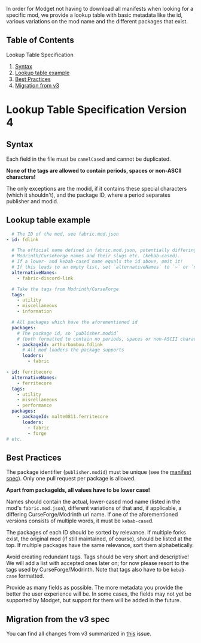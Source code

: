 In order for Modget not having to download all manifests when looking for a specific mod, we provide a lookup table with basic metadata like the id, various variations on the mod name and the different packages that exist.

Table of Contents
----------------------------------
Lookup Table Specification
  1. [Syntax](#syntax)
  2. [Lookup table example](#lookup-table-example)
  3. [Best Practices](#best-practices)
  4. [Migration from v3](#migration-from-the-v3-spec)



# Lookup Table Specification Version 4


## Syntax
Each field in the file must be `camelCase`d and cannot be duplicated.

**None of the tags are allowed to contain periods, spaces or non-ASCII characters!**

The only exceptions are the modid, if it contains these special characters (which it shouldn't), and the package ID, where a period separates publisher and modid.



## Lookup table example

```YAML
  # The ID of the mod, see fabric.mod.json
- id: fdlink

  # The official name defined in fabric.mod.json, potentially differing
  # Modrinth/CurseForge names and their slugs etc. (kebab-cased).
  # If a lower- and kebab-cased name equals the id above, omit it!
  # If this leads to an empty list, set `alternativeNames` to `~` or `null`.
  alternativeNames:
    - fabric-discord-link

  # Take the tags from Modrinth/CurseForge
  tags:
    - utility
    - miscellaneous
    - information

  # All packages which have the aforementioned id
  packages:
    # The package id, so `publisher.modid`
    # (both formatted to contain no periods, spaces or non-ASCII characters)
    - packageId: arthurbambou.fdlink
      # All mod loaders the package supports
      loaders:
        - fabric

- id: ferritecore
  alternativeNames:
    - ferritecore
  tags:
    - utility
    - miscellaneous
    - performance
  packages:
    - packageId: malte0811.ferritecore
      loaders:
        - fabric
        - forge
# etc.
```


## Best Practices
The package identifier (`publisher.modid`) must be unique (see the [manifest spec](./manifest-spec.md)). Only one pull request per package is allowed.

**Apart from packageIds, all values have to be lower case!**

Names should contain the actual, lower-cased mod name (listed in the mod's `fabric.mod.json`), different variations of that and, if applicable, a differing CurseForge/Modrinth url name. If one of the aforementioned versions consists of multiple words, it must be `kebab-case`d.

The packages of each ID should be sorted by relevance. If multiple forks exist, the original mod (if still maintained, of course), should be listed at the top. If multiple packages have the same relevance, sort them alphabetically.

Avoid creating redundant tags. Tags should be very short and descriptive! We will add a list with accepted ones later on; for now please resort to the tags used by CurseForge/Modrinth. Note that tags also have to be `kebab-case` formatted.

Provide as many fields as possible. The more metadata you provide the better the user experience will be. In some cases, the fields may not yet be supported by Modget, but support for them will be added in the future.



## Migration from the v3 spec
You can find all changes from v3 summarized in [this](https://github.com/ReviversMC/modget-manifests/issues/8) issue.
